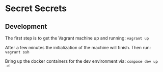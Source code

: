 # Secret Secrets

## Development

The first step is to get the Vagrant machine up and running:
`vagrant up`

After a few minutes the initialization of the machine will finish. Then run:
`vagrant ssh`

Bring up the docker containers for the dev environment via:
`compose dev up -d`
